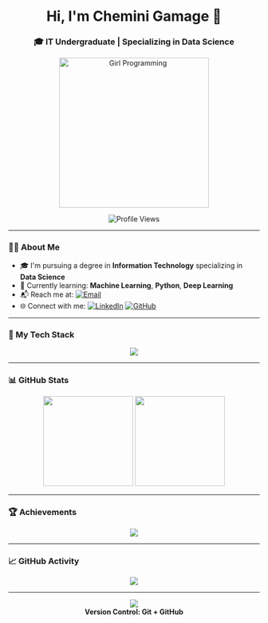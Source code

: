 <h1 align="center">Hi, I'm Chemini Gamage 👋</h1>
<h3 align="center">🎓 IT Undergraduate | Specializing in Data Science</h3>

<!-- Animated Image at the Top -->
<p align="center">
 <img src="https://media.giphy.com/media/f3iwJFOVOwuy7K6FFw/giphy.gif" alt="Girl Programming" width="300"/>
</p>

<p align="center">
  <img src="https://komarev.com/ghpvc/?username=chemini-gamage&label=Profile%20Views&color=0e75b6&style=flat" alt="Profile Views" />
</p>

---

### 👩‍💻 About Me

- 🎓 I'm pursuing a degree in **Information Technology** specializing in **Data Science**
- 🌱 Currently learning: **Machine Learning**, **Python**, **Deep Learning**
- 📬 Reach me at: [![Email](https://img.shields.io/badge/Gmail-D14836?style=flat&logo=gmail&logoColor=white)](mailto:youremail@example.com)
- 🌐 Connect with me:
  [![LinkedIn](https://img.shields.io/badge/LinkedIn-0077B5?style=flat&logo=linkedin&logoColor=white)](https://www.linkedin.com/in/chemini-gamage/)
  [![GitHub](https://img.shields.io/badge/GitHub-181717?style=flat&logo=github&logoColor=white)](https://github.com/chemini-gamage)

---

### 🧰 My Tech Stack

<p align="center">
  <img src="https://skillicons.dev/icons?i=python,java,cpp,html,css,js,react,nodejs,flask,mongodb,mysql,git,github,docker,tensorflow,pytorch,pandas,scikit-learn,seaborn" />
</p>

---

### 📊 GitHub Stats

<p align="center">
  <img src="https://github-readme-stats.vercel.app/api?username=chemini-gamage&show_icons=true&theme=tokyonight&hide=prs" height="180"/>
  <img src="https://github-readme-stats.vercel.app/api/top-langs/?username=chemini-gamage&layout=compact&theme=tokyonight" height="180"/>
</p>

---

### 🏆 Achievements

<p align="center">
  <img src="https://github-profile-trophy.vercel.app/?username=chemini-gamage&theme=radical&no-frame=true&row=1&column=7" />
</p>

---

### 📈 GitHub Activity

<p align="center">
  <img src="https://github-readme-activity-graph.vercel.app/graph?username=chemini-gamage&theme=react-dark&area=true&hide_border=true" />
</p>


---



<p align="center">
  <img src="https://skillicons.dev/icons?i=git,github" />
  <br>
  <b>Version Control: Git + GitHub</b>
</p>
